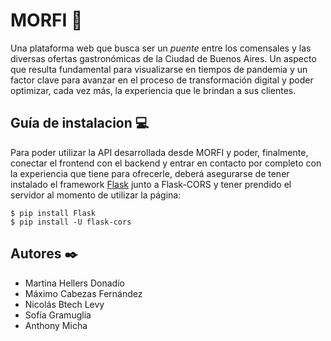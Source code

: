 # MORFI 🍴
Una plataforma web que busca ser un _puente_ entre los comensales y las diversas ofertas gastronómicas de la Ciudad de Buenos Aires. Un aspecto que resulta fundamental para visualizarse en tiempos de pandemia y un factor clave para avanzar en el proceso de transformación digital y poder optimizar, cada vez más, la experiencia que le brindan a sus clientes. 


## Guía de instalacion 💻
Para poder utilizar la API desarrollada desde MORFI y poder, finalmente, conectar el frontend con el backend y entrar en contacto por completo con la experiencia que tiene para ofrecerle, deberá asegurarse de tener instalado el framework [Flask](https://flask.palletsprojects.com/en/2.0.x/) junto a Flask-CORS y tener prendido el servidor al momento de utilizar la página:

```
$ pip install Flask
$ pip install -U flask-cors
```

## Autores ✒️
- Martina Hellers Donadío
- Máximo Cabezas Fernández
- Nicolás Btech Levy
- Sofía Gramuglia
- Anthony Micha
